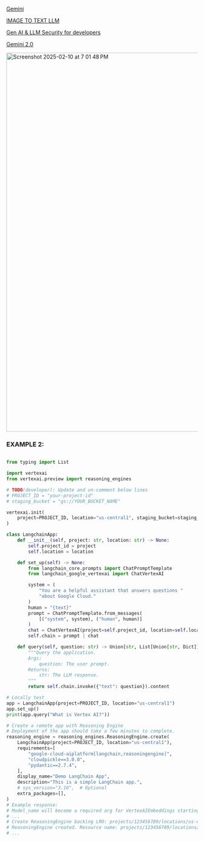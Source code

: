 [Gemini](https://github.com/PraveenKS30/GenerativeAI/tree/main/native_sdk/Gemini)

[IMAGE TO TEXT LLM](https://github.com/NISARGAGOWDRU/image-to-text-llm/blob/main/vision.py)


[Gen AI & LLM Security for developers](https://github.com/GoogleCloudPlatform/generative-ai/blob/main/gemini/responsible-ai/gemini_prompt_attacks_mitigation_examples.ipynb)

[Gemini 2.0](https://note.com/npaka/n/n36ac85db4114)

<img width="995" alt="Screenshot 2025-02-10 at 7 01 48 PM" src="https://github.com/user-attachments/assets/36870e99-ef12-4ffd-8c03-b8a85f0e3631" />


### EXAMPLE 2: 
```py

from typing import List

import vertexai
from vertexai.preview import reasoning_engines

# TODO(developer): Update and un-comment below lines
# PROJECT_ID = "your-project-id"
# staging_bucket = "gs://YOUR_BUCKET_NAME"

vertexai.init(
    project=PROJECT_ID, location="us-central1", staging_bucket=staging_bucket
)

class LangchainApp:
    def __init__(self, project: str, location: str) -> None:
        self.project_id = project
        self.location = location

    def set_up(self) -> None:
        from langchain_core.prompts import ChatPromptTemplate
        from langchain_google_vertexai import ChatVertexAI

        system = (
            "You are a helpful assistant that answers questions "
            "about Google Cloud."
        )
        human = "{text}"
        prompt = ChatPromptTemplate.from_messages(
            [("system", system), ("human", human)]
        )
        chat = ChatVertexAI(project=self.project_id, location=self.location)
        self.chain = prompt | chat

    def query(self, question: str) -> Union[str, List[Union[str, Dict]]]:
        """Query the application.
        Args:
            question: The user prompt.
        Returns:
            str: The LLM response.
        """
        return self.chain.invoke({"text": question}).content

# Locally test
app = LangchainApp(project=PROJECT_ID, location="us-central1")
app.set_up()
print(app.query("What is Vertex AI?"))

# Create a remote app with Reasoning Engine
# Deployment of the app should take a few minutes to complete.
reasoning_engine = reasoning_engines.ReasoningEngine.create(
    LangchainApp(project=PROJECT_ID, location="us-central1"),
    requirements=[
        "google-cloud-aiplatform[langchain,reasoningengine]",
        "cloudpickle==3.0.0",
        "pydantic==2.7.4",
    ],
    display_name="Demo LangChain App",
    description="This is a simple LangChain app.",
    # sys_version="3.10",  # Optional
    extra_packages=[],
)
# Example response:
# Model_name will become a required arg for VertexAIEmbeddings starting...
# ...
# Create ReasoningEngine backing LRO: projects/123456789/locations/us-central1/reasoningEngines/...
# ReasoningEngine created. Resource name: projects/123456789/locations/us-central1/reasoningEngines/...
# ...
```
